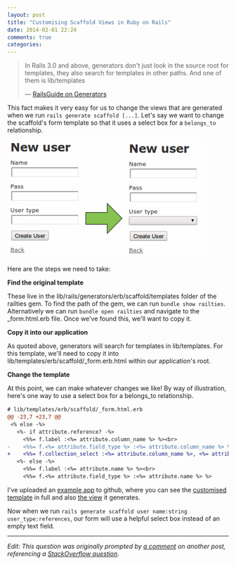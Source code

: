 ```yaml
---
layout: post
title: "Customising Scaffold Views in Ruby on Rails"
date: 2014-02-01 22:24
comments: true
categories: 
---
```


> In Rails 3.0 and above, generators don't just look in the source root for templates,
> they also search for templates in other paths. And one of them is lib/templates
>
> — [RailsGuide on Generators][guide]

This fact makes it very easy for us to change the views that are generated when we run `rails generate scaffold [...]`. Let's say we want to change the scaffold's form template so that it uses a select box for a `belongs_to` relationship.

![select box](2014-02-01-customising-scaffold-views-in-ruby-on-rails/select-box.png)

Here are the steps we need to take:

**Find the original template**

These live in the lib/rails/generators/erb/scaffold/templates folder of the railties gem. To find the path of the gem, we can run `bundle show railties`. Alternatively we can run `bundle open railties` and navigate to the _form.html.erb file. Once we've found this, we'll want to copy it.

**Copy it into our application**

As quoted above, generators will search for templates in lib/templates. For this template, we'll need to copy it into lib/templates/erb/scaffold/_form.erb.html within our application's root.

**Change the template**

At this point, we can make whatever changes we like! By way of illustration, here's one way to use a select box for a belongs_to relationship.

~~~ diff
# lib/templates/erb/scaffold/_form.html.erb
@@ -23,7 +23,7 @@
 <% else -%>
   <%- if attribute.reference? -%>
     <%%= f.label :<%= attribute.column_name %> %><br>
-    <%%= f.<%= attribute.field_type %> :<%= attribute.column_name %> %>
+    <%%= f.collection_select :<%= attribute.column_name %>, <%= attribute.name.camelize %>.all, :id, :name, prompt: true  %>
   <%- else -%>
     <%%= f.label :<%= attribute.name %> %><br>
     <%%= f.<%= attribute.field_type %> :<%= attribute.name %> %>
~~~

I've uploaded an [example app][repo] to github, where you can see the [customised template][template] in full and also [the view][view] it generates.

Now when we run `rails generate scaffold user name:string user_type:references`, our form will use a helpful select box instead of an empty text field.

---

_Edit: This question was originally prompted by [a comment][comment] on another post, referencing a [StackOverflow question][soq]._


[guide]: http://guides.rubyonrails.org/generators.html#customizing-your-workflow-by-changing-generators-templates
[view]: https://github.com/danielfone/rails4-custom-scaffold-test/blob/master/app/views/smart_users/_form.html.erb
[template]: https://github.com/danielfone/rails4-custom-scaffold-test/blob/master/lib/templates/erb/scaffold/_form.html.erb
[repo]: https://github.com/danielfone/rails4-custom-scaffold-test
[comment]: http://daniel.fone.net.nz/blog/2013/10/19/prototyping-web-applications-in-rails-4/#comment-1225579568
[soq]: http://stackoverflow.com/questions/21486137/rails-scaffold-references-with-select-input-and-entity-label-with-generators/21496682